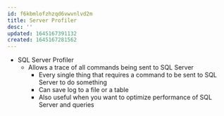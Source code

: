 ```yaml
---
id: f6kbmlofzhzqd6vwvnlvd2m
title: Server Profiler
desc: ''
updated: 1645167391132
created: 1645167281562
---
```



- SQL Server Profiler
  - Allows a trace of all commands being sent to SQL Server
    - Every single thing that requires a command to be sent to SQL Server to do something
    - Can save log to a file or a table
    - Also useful when you want to optimize performance of SQL Server and queries
